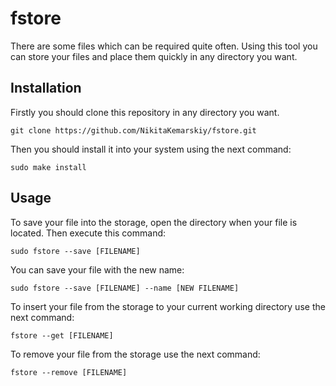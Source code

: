 # fstore
There are some files which can be required quite often. Using this tool you can store your files and place them quickly in any directory you want.

## Installation

Firstly you should clone this repository in any directory you want.

```
git clone https://github.com/NikitaKemarskiy/fstore.git
```

Then you should install it into your system using the next command:

```
sudo make install
```

## Usage

To save your file into the storage, open the directory when your file is located. Then execute this command:

```
sudo fstore --save [FILENAME]
```

You can save your file with the new name:

```
sudo fstore --save [FILENAME] --name [NEW FILENAME]
```

To insert your file from the storage to your current working directory use the next command:

```
fstore --get [FILENAME]
```

To remove your file from the storage use the next command:

```
fstore --remove [FILENAME]
```
